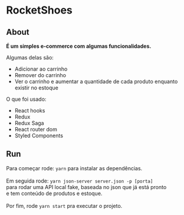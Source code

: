 # RocketShoes

## About

<strong>É um simples e-commerce com algumas funcionalidades.</strong>

Algumas delas são:
<ul>
  <li>Adicionar ao carrinho</li>
  <li>Remover do carrinho</li>
  <li>Ver o carrinho e aumentar a quantidade de cada 
    produto enquanto existir no estoque</li>
</ul>

O que foi usado:
<ul>
  <li>React hooks</li>
  <li>Redux</li>
  <li>Redux Saga</li>
  <li>React router dom</li>
  <li>Styled Components</li>
</ul>

## Run

Para começar rode: `yarn` para instalar as dependências. </br></br>
Em seguida rode:  `yarn json-server server.json -p [porta]`</br>
para rodar uma API local fake, baseada no json que já está pronto</br>
e tem conteúdo de produtos e estoque.</br>
</br>
Por fim, rode `yarn start` pra executar o projeto.

